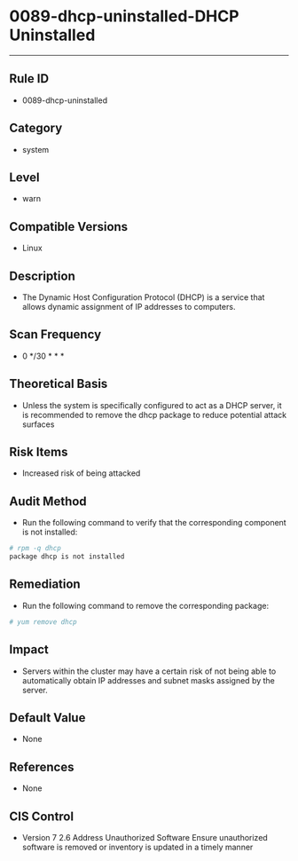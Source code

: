 # 0089-dhcp-uninstalled-DHCP Uninstalled
---

## Rule ID

- 0089-dhcp-uninstalled


## Category

- system


## Level

- warn


## Compatible Versions


- Linux




## Description


- The Dynamic Host Configuration Protocol (DHCP) is a service that allows dynamic assignment of IP addresses to computers.



## Scan Frequency
- 0 */30 * * *

## Theoretical Basis


- Unless the system is specifically configured to act as a DHCP server, it is recommended to remove the dhcp package to reduce potential attack surfaces






## Risk Items


- Increased risk of being attacked



## Audit Method
- Run the following command to verify that the corresponding component is not installed:
```bash
# rpm -q dhcp
package dhcp is not installed
```



## Remediation
- Run the following command to remove the corresponding package:
```bash
# yum remove dhcp
```



## Impact


- Servers within the cluster may have a certain risk of not being able to automatically obtain IP addresses and subnet masks assigned by the server.




## Default Value


- None




## References


- None



## CIS Control


- Version 7
    2.6 Address Unauthorized Software
    Ensure unauthorized software is removed or inventory is updated in a timely manner
